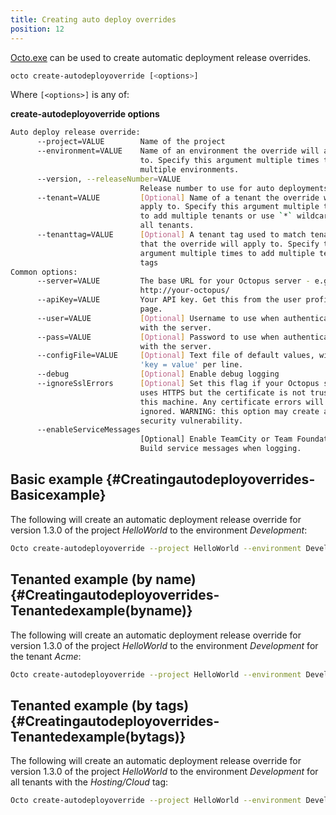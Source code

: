 ```yaml
---
title: Creating auto deploy overrides
position: 12
---
```


[Octo.exe](/docs/api-and-integration/octo.exe-command-line/index.md) can be used to create automatic deployment release overrides.

```bash
octo create-autodeployoverride [<options>]
```

Where `[<options>]` is any of:

**create-autodeployoverride options**

```bash
Auto deploy release override: 
      --project=VALUE        Name of the project
      --environment=VALUE    Name of an environment the override will apply 
                             to. Specify this argument multiple times to add 
                             multiple environments.
      --version, --releaseNumber=VALUE
                             Release number to use for auto deployments.
      --tenant=VALUE         [Optional] Name of a tenant the override will 
                             apply to. Specify this argument multiple times 
                             to add multiple tenants or use `*` wildcard for 
                             all tenants.
      --tenanttag=VALUE      [Optional] A tenant tag used to match tenants 
                             that the override will apply to. Specify this 
                             argument multiple times to add multiple tenant 
                             tags
Common options: 
      --server=VALUE         The base URL for your Octopus server - e.g., 
                             http://your-octopus/
      --apiKey=VALUE         Your API key. Get this from the user profile 
                             page.
      --user=VALUE           [Optional] Username to use when authenticating 
                             with the server.
      --pass=VALUE           [Optional] Password to use when authenticating 
                             with the server.
      --configFile=VALUE     [Optional] Text file of default values, with one 
                             'key = value' per line.
      --debug                [Optional] Enable debug logging
      --ignoreSslErrors      [Optional] Set this flag if your Octopus server 
                             uses HTTPS but the certificate is not trusted on 
                             this machine. Any certificate errors will be 
                             ignored. WARNING: this option may create a 
                             security vulnerability.
      --enableServiceMessages
                             [Optional] Enable TeamCity or Team Foundation 
                             Build service messages when logging.
```

## Basic example {#Creatingautodeployoverrides-Basicexample}

The following will create an automatic deployment release override for version 1.3.0 of the project *HelloWorld* to the environment *Development*:

```bash
Octo create-autodeployoverride --project HelloWorld --environment Development --version 1.3.0 --server http://octopus/ --apikey API-ABCDEF123456
```

## Tenanted example (by name) {#Creatingautodeployoverrides-Tenantedexample(byname)}

The following will create an automatic deployment release override for version 1.3.0 of the project *HelloWorld* to the environment *Development* for the tenant *Acme*:

```bash
Octo create-autodeployoverride --project HelloWorld --environment Development --tenant Acme --version 1.3.0 --server http://octopus/ --apikey API-ABCDEF123456
```

## Tenanted example (by tags) {#Creatingautodeployoverrides-Tenantedexample(bytags)}

The following will create an automatic deployment release override for version 1.3.0 of the project *HelloWorld* to the environment *Development* for all tenants with the *Hosting/Cloud* tag:

```bash
Octo create-autodeployoverride --project HelloWorld --environment Development --tenanttag Hosting/Cloud --version 1.3.0 --server http://octopus/ --apikey API-ABCDEF123456
```

